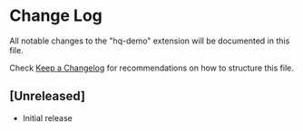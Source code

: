 # Change Log

All notable changes to the "hq-demo" extension will be documented in this file.

Check [Keep a Changelog](http://keepachangelog.com/) for recommendations on how to structure this file.

## [Unreleased]

- Initial release